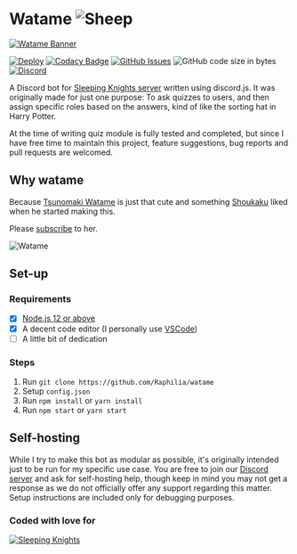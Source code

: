 # Watame ![Sheep](https://cdn.discordapp.com/emojis/684213920319537195.gif?v=1&size=40)

[![Watame Banner](https://i.postimg.cc/kGjccYP9/watame-banner.jpg)](https://www.youtube.com/channel/UCqm3BQLlJfvkTsX_hvm0UmA)

[![Deploy](https://img.shields.io/github/workflow/status/Raphilia/watame/Deploy/production?logo=github)](https://github.com/Raphilia/watame/actions) [![Codacy Badge](https://app.codacy.com/project/badge/Grade/afee7f296d044651b82699b23b0cf5cd)](https://www.codacy.com/manual/Raphilia/watame/dashboard?utm_source=github.com&amp;utm_medium=referral&amp;utm_content=Raphilia/watame&amp;utm_campaign=Badge_Grade) [![GitHub Issues](https://img.shields.io/github/issues/raphilia/watame)](https://github.com/Raphilia/watame/issues) ![GitHub code size in bytes](https://img.shields.io/github/languages/code-size/raphilia/watame) [![Discord](https://img.shields.io/discord/616969119685935162?color=%237289da&label=chat&logo=discord&logoColor=white)](https://sleepingknights.moe/discord)

A Discord bot for [Sleeping Knights server](https://sleepingknights.moe/) written using discord.js. It was originally made for just one purpose: To ask quizzes to users, and then assign specific roles based on the answers, kind of like the sorting hat in Harry Potter.

At the time of writing quiz module is fully tested and completed, but since I have free time to maintain this project, feature suggestions, bug reports and pull requests are welcomed.

## Why watame

Because [Tsunomaki Watame](https://www.youtube.com/channel/UCqm3BQLlJfvkTsX_hvm0UmA) is just that cute and something [Shoukaku](https://github.com/Raphilia) liked when he started making this.

Please [subscribe](https://www.youtube.com/channel/UCqm3BQLlJfvkTsX_hvm0UmA?sub_confirmation=1) to her.

![Watame](https://yt3.ggpht.com/a/AATXAJzqZYR2ukuLZqCDgdsg9eid13borfDPzVBwTIDc=s300-c-k-c0xffffffff-no-rj-mo)

## Set-up

### Requirements

- [x] [Node.js 12 or above](https://nodejs.org/en/download/)
- [x] A decent code editor \(I personally use [VSCode](https://code.visualstudio.com/)\)
- [ ] A little bit of dedication

### Steps

1. Run `git clone https://github.com/Raphilia/watame`
2. Setup `config.json`
3. Run `npm install` or `yarn install`
4. Run `npm start` or `yarn start`

## Self-hosting

While I try to make this bot as modular as possible, it's originally intended just to be run for my specific use case. You are free to join our [Discord server](https://discord.gg/htn3D8p) and ask for self-hosting help, though keep in mind you may not get a response as we do not officially offer any support regarding this matter. Setup instructions are included only for debugging purposes.

### Coded with love for

[![Sleeping Knights](https://sleepingknights.moe/wp-content/uploads/2020/07/sk-title.png)](https://sleepingknights.moe/discord)
